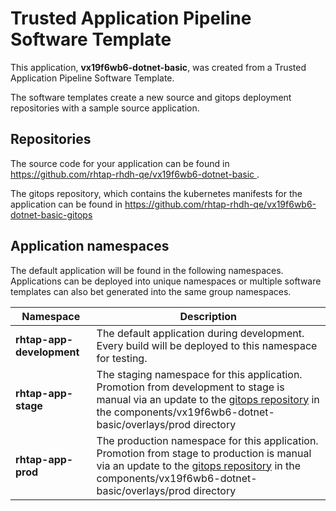 # Trusted Application Pipeline Software Template

This application, **vx19f6wb6-dotnet-basic**, was created from a Trusted Application Pipeline Software Template.

The software templates create a new source and gitops deployment repositories with a sample source application. 

## Repositories

The source code for your application can be found in [https://github.com/rhtap-rhdh-qe/vx19f6wb6-dotnet-basic ](https://github.com/rhtap-rhdh-qe/vx19f6wb6-dotnet-basic ).
 
The gitops repository, which contains the kubernetes manifests for the application can be found in 
[https://github.com/rhtap-rhdh-qe/vx19f6wb6-dotnet-basic-gitops ](https://github.com/rhtap-rhdh-qe/vx19f6wb6-dotnet-basic-gitops ) 

## Application namespaces 

The default application will be found in the following namespaces. Applications can be deployed into unique namespaces or multiple software templates can also bet generated into the same group namespaces.  

|  Namespace   |  Description   |  
| -------- | -------- |   
| **rhtap-app-development** | The default application during development. Every build will be deployed to this namespace for testing. | 
| **rhtap-app-stage** | The staging namespace for this application. Promotion from development to stage is manual via an update to the [gitops repository](https://github.com/rhtap-rhdh-qe/vx19f6wb6-dotnet-basic-gitops ) in the components/vx19f6wb6-dotnet-basic/overlays/prod directory |  
| **rhtap-app-prod** | The production namespace for this application. Promotion from stage to production is manual via an update to the [gitops repository](https://github.com/rhtap-rhdh-qe/vx19f6wb6-dotnet-basic-gitops ) in the components/vx19f6wb6-dotnet-basic/overlays/prod directory | 